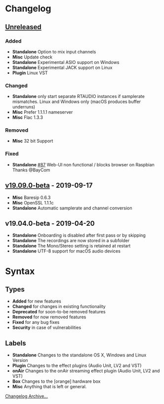 # Changelog

## [Unreleased]

### Added

- **Standalone** Option to mix input channels
- **Misc** Update check
- **Standalone** Experimental ASIO support on Windows
- **Standalone** Experimental JACK support on Linux
- **Plugin** Linux VST

### Changed

- **Standalone** only start separate RTAUDIO instances if samplerate mismatches.
  Linux and Windows only (macOS produces buffer underruns)
- **Misc** Prefer 1.1.1.1 nameserver
- **Misc** Flac 1.3.3

### Removed

- **Misc** 32 bit Support

### Fixed

- **Standalone** [#87] Web-UI non functional / blocks browser on Raspbian
  Thanks @BayCom


## [v19.09.0-beta] - 2019-09-17

- **Misc** Baresip 0.6.3
- **Misc** OpenSSL 1.1.1c
- **Standalone** Automatic samplerate and channel conversion


## v19.04.0-beta - 2019-04-20

- **Standalone** Onboarding is disabled after first pass or by skipping
- **Standalone** The recordings are now stored in a subfolder
- **Standalone** The Mono/Stereo setting is retained at restart
- **Standalone** UTF-8 support for macOS audio devices


# Syntax

## Types

- **Added** for new features
- **Changed** for changes in existing functionality
- **Deprecated** for soon-to-be removed features
- **Removed** for now removed features
- **Fixed** for any bug fixes
- **Security** in case of vulnerabilities

## Labels

- **Standalone** Changes to the standalone OS X, Windows and Linux Version
- **Plugin** Changes to the effect plugins (Audio Unit, LV2 and VST)
- **onAir** Changes to the onAir streaming effect plugin (Audio Unit, LV2 and VST)
- **Box** Changes to the [orange] hardware box
- **Misc** Anything that is left or general.


[Changelog Archive...](https://github.com/Studio-Link/app/blob/v19.xx.x/CHANGELOG-ARCHIVE.md)

[Unreleased]: https://github.com/Studio-Link/app/compare/v19.09.0-beta...HEAD
[v19.09.0-beta]: https://github.com/Studio-Link/app/compare/v19.04.0-beta-605.7ebfed8...v19.09.0-beta
[#87]: https://gitlab.com/studio.link/app/issues/87
